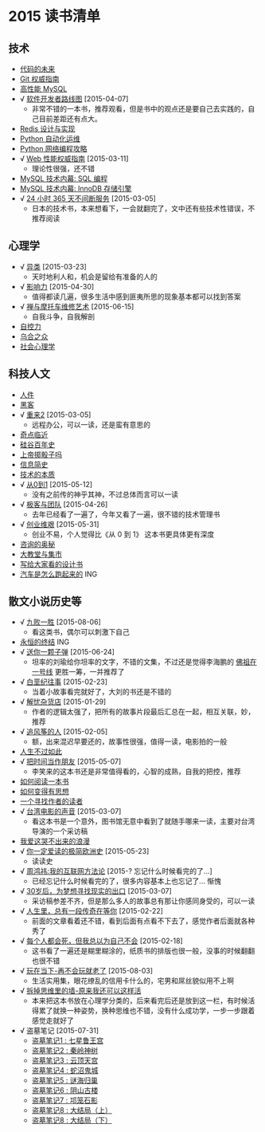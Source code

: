 # 2015 读书清单

## 技术

* [代码的未来](http://book.douban.com/subject/24536403/)
* [Git 权威指南](http://book.douban.com/subject/6526452/)
* [高性能 MySQL](http://book.douban.com/subject/23008813/)
* √ [软件开发者路线图](http://book.douban.com/subject/4924164/) [2015-04-07]
    * 非常不错的一本书，推荐观看，但是书中的观点还是要自己去实践的，自己目前差距还有点大。
* [Redis 设计与实现](http://book.douban.com/subject/25900156/)
* [Python 自动化运维](http://book.douban.com/subject/26258735/)
* [Python 网络编程攻略](http://book.douban.com/subject/26230343/)
* √ [Web 性能权威指南](http://book.douban.com/subject/25856314/) [2015-03-11]
    * 理论性很强，还不错
* [MySQL 技术内幕: SQL 编程](http://book.douban.com/subject/10569620/)
* [MySQL 技术内幕: InnoDB 存储引擎](http://book.douban.com/subject/24708143/)
* √ [24 小时 365 天不间断服务](http://book.douban.com/subject/26293733/) [2015-03-05]
    * 日本的技术书，本来想看下，一会就翻完了，文中还有些技术性错误，不推荐阅读

## 心理学

* √ [异类](http://book.douban.com/subject/25863621/) [2015-03-23]
    * 天时地利人和，机会是留给有准备的人的
* √ [影响力](http://book.douban.com/subject/1786387/) [2015-04-30]
    * 值得都读几遍，很多生活中感到匪夷所思的现象基本都可以找到答案
* √ [禅与摩托车维修艺术](http://book.douban.com/subject/6811366/) [2015-06-15]
    * 自我斗争，自我解剖
* [自控力](http://book.douban.com/subject/10786473/)
* [乌合之众](http://book.douban.com/subject/2256351/)
* [社会心理学](http://book.douban.com/subject/1476651/)

## 科技人文

* [人件](http://book.douban.com/subject/1108725/)
* [黑客](http://book.douban.com/subject/6860890/)
* √ [重来2](http://book.douban.com/subject/25861795/) [2015-03-05]
    * 远程办公，可以一读，还是蛮有意思的
* [奇点临近](http://book.douban.com/subject/6855803/)
* [硅谷百年史](http://book.douban.com/subject/25857804/)
* [上帝掷骰子吗](http://book.douban.com/subject/1467022/)
* [信息简史](http://book.douban.com/subject/25752043/)
* [技术的本质](http://book.douban.com/subject/25846075/)
* √ [从0到1](http://book.douban.com/subject/26297606/) [2015-05-12]
    * 没有之前传的神乎其神，不过总体而言可以一读
* √ [极客与团队](http://book.douban.com/subject/21372237/) [2015-04-26]
    * 去年已经看了一遍了，今年又看了一遍，很不错的技术管理书
* √ [创业维艰](http://book.douban.com/subject/26306686/) [2015-05-31]
    * 创业不易，个人觉得比《从 0 到 1》 这本书更具体更有深度
* [咨询的奥秘](http://book.douban.com/subject/25785829/)
* [大教堂与集市](http://book.douban.com/subject/25881855/)
* [写给大家看的设计书](http://book.douban.com/subject/3323633/)
* [汽车是怎么跑起来的](http://book.douban.com/subject/25761310/) ING

## 散文小说历史等

* √ [九败一胜](http://book.douban.com/subject/25975454/) [2015-08-06]
    * 看这类书，偶尔可以刺激下自己
* [永恒的终结](http://book.douban.com/subject/25829693/) ING
* √ [送你一颗子弹](http://book.douban.com/subject/4238362/) [2015-06-24]
    * 坦率的刘瑜给你坦率的文字，不错的文集，不过还是觉得李海鹏的 [佛祖在一号线](http://book.douban.com/subject/4872671/) 更胜一筹，一并推荐了
* √ [白垩纪往事](http://book.douban.com/subject/4832901/) [2015-02-23]
    * 当着小故事看完就好了，大刘的书还是不错的
* √ [解忧杂货店](http://book.douban.com/subject/25862578/) [2015-01-29]
    * 作者的逻辑太强了，把所有的故事片段最后汇总在一起，相互关联，妙，推荐
* √ [追风筝的人](http://book.douban.com/subject/1770782/) [2015-02-05]
    * 额，出来混迟早要还的，故事性很强，值得一读，电影拍的一般
* [人生不过如此](http://book.douban.com/subject/1987453/)
* √ [把时间当作朋友](http://book.douban.com/subject/3609132/) [2015-05-07]
    * 李笑来的这本书还是非常值得看的，心智的成熟，自我的把控，推荐
* [如何阅读一本书](http://book.douban.com/subject/1013208/)
* [如何变得有思想](http://book.douban.com/subject/26268552/)
* [一个寻找作者的读者](http://www.ituring.com.cn/book/1432)
* √ [台湾电影的声音](http://book.douban.com/subject/25812567/) [2015-03-07]
    * 看这本书是一个意外，图书馆无意中看到了就随手哪来一读，主要对台湾导演的一个采访稿
* [我爱这哭不出来的浪漫](http://book.douban.com/subject/25913058/)
* √ [你一定爱读的极简欧洲史](http://book.douban.com/subject/5366248/) [2015-05-23]
    * 读读史
* √ [周鸿祎:我的互联网方法论](http://book.douban.com/subject/25928983/) [2015-? 忘记什么时候看完的了...]
    * 已经忘记什么时候看完的了，很多内容基本上也忘记了... 惭愧 
* √ [30岁后，为梦想寻找现实的出口](http://book.douban.com/subject/25974698/) [2015-03-07]
    * 采访稿参差不齐，但是那么多人的故事总有那让你感同身受的，可以一读
* √ [人生里，总有一段传奇在等你](http://book.douban.com/subject/26257660/) [2015-02-22]
    * 前面的文章看着还不错，看到后面有点看不下去了，感觉作者后面就各种秀了
* √ [每个人都会死，但我总以为自己不会](http://book.douban.com/subject/25718139/) [2015-02-18]
    * 这书看了一遍还是糊里糊涂的，纸质书的排版也很一般，没事的时候翻翻也很不错
* √ [玩在当下-再不会玩就老了](https://read.douban.com/ebook/2218222/) [2015-08-03]
    * 生活实用集，眼花缭乱的信用卡什么的，宅男和屌丝貌似用不上啊
* √ [拆掉思维里的墙-原来我还可以这样活](http://book.douban.com/subject/4953695/)
    * 本来把这本书放在心理学分类的，后来看完后还是放到这一栏，有时候活得累了就换一种姿势，换种思维也不错，没有什么成功学，一步一步跟着感觉走就好了
* √ 盗墓笔记 [2015-07-31]
    * [盗墓笔记1 : 七星鲁王宫](http://book.douban.com/subject/3244665/)
    * [盗墓笔记2 : 秦岭神树](http://book.douban.com/subject/2057285/)
    * [盗墓笔记3 : 云顶天宫](http://book.douban.com/subject/2298149/)
    * [盗墓笔记4 : 蛇沼鬼城](http://book.douban.com/subject/3266344/)
    * [盗墓笔记5 : 谜海归巢](http://book.douban.com/subject/3800166/)
    * [盗墓笔记6 : 阴山古楼](http://book.douban.com/subject/4173968/)
    * [盗墓笔记7 : 邛笼石影](http://book.douban.com/subject/5254315/)
    * [盗墓笔记8 : 大结局（上）](http://book.douban.com/subject/6974232/)
    * [盗墓笔记8 : 大结局（下）](http://book.douban.com/subject/6974102/)
